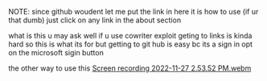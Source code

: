 NOTE: since github woudent let me put the link in here it is
how to use (if ur that dumb)
just click on any link in the about section

what is this u may ask well if u use cowriter exploit geting to links is kinda hard so this is what its for but getting to git hub is easy bc its a sign in opt on the microsoft sigin button

the other way to use this
[Screen recording 2022-11-27 2.53.52 PM.webm](https://user-images.githubusercontent.com/100595269/204159309-77578ccd-bc51-441c-b959-5040a41d409d.webm)

